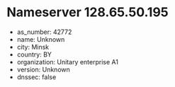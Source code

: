 # Nameserver 128.65.50.195

* as_number: 42772
* name: Unknown
* city: Minsk
* country: BY
* organization: Unitary enterprise A1
* version: Unknown
* dnssec: false
